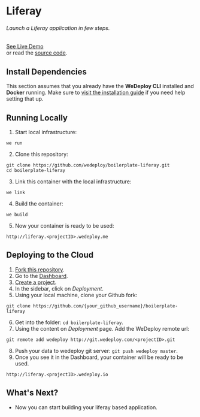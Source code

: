 # Liferay

###### Launch a Liferay application in few steps.

<div class="guide-btn-cta">
  <a class="btn btn-accent btn-sm" href="http://boilerplate-liferay.wedeploy.io" target="_blank">
    <span class="icon-16-external"></span>See Live Demo
  </a>
</div>

<div class="guide-aux-cta">
  or read the <a href="https://github.com/wedeploy/boilerplate-liferay/tree/js" target="_blank">source code</a>.
</div>

<!-- <article id="install-dependencies"> -->

## Install Dependencies

This section assumes that you already have the **WeDeploy CLI** installed and **Docker** running. Make sure to [visit the installation guide](/docs/intro/using-the-cli.html) if you need help setting that up.

<!-- </article> -->

<!-- <article id="running-locally"> -->

## Running Locally

1. Start local infrastructure:

  ```text
we run
  ```

2. Clone this repository:

  ```text
git clone https://github.com/wedeploy/boilerplate-liferay.git
cd boilerplate-liferay
  ```

3. Link this container with the local infrastructure:

  ```text
we link
  ```

4. Build the container:

  ```text
we build
  ```
5. Now your container is ready to be used:

  ```text
http://liferay.<projectID>.wedeploy.me
  ```

<!-- </article> -->

<!-- <article id="deploying-to-the-cloud"> -->

## Deploying to the Cloud

1. [Fork this repository](https://github.com/wedeploy/boilerplate-liferay/fork).
2. Go to the [Dashboard](http://dashboard.wedeploy.com).
3. [Create a project](http://dashboard.wedeploy.com/projects/create).
4. In the sidebar, click on *Deployment*.
5. Using your local machine, clone your Github fork:
  ```text
git clone https://github.com/{your_github_username}/boilerplate-liferay
  ```
6. Get into the folder: `cd boilerplate-liferay`.
7. Using the content on *Deployment* page. Add the WeDeploy remote url:
  ```text
git remote add wedeploy http://git.wedeploy.com/<projectID>.git
  ```
8. Push your data to wedeploy git server: `git push wedeploy master`.
9. Once you see it in the Dashboard, your container will be ready to be used.

  ```text
http://liferay.<projectID>.wedeploy.io
  ```

<!-- </article> -->

## What's Next?

* Now you can start building your liferay based application.

